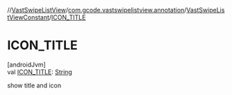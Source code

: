 //[VastSwipeListView](../../../index.md)/[com.gcode.vastswipelistview.annotation](../index.md)/[VastSwipeListViewConstant](index.md)/[ICON_TITLE](-i-c-o-n_-t-i-t-l-e.md)

# ICON_TITLE

[androidJvm]\
val [ICON_TITLE](-i-c-o-n_-t-i-t-l-e.md): [String](https://developer.android.com/reference/kotlin/java/lang/String.html)

show title and icon
